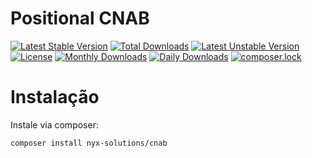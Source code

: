 # Positional CNAB

[![Latest Stable Version](https://poser.pugx.org/nyx-solutions/positional-cnab/v/stable)](https://packagist.org/packages/nyx-solutions/positional-cnab)
[![Total Downloads](https://poser.pugx.org/nyx-solutions/positional-cnab/downloads)](https://packagist.org/packages/nyx-solutions/positional-cnab)
[![Latest Unstable Version](https://poser.pugx.org/nyx-solutions/positional-cnab/v/unstable)](https://packagist.org/packages/nyx-solutions/positional-cnab)
[![License](https://poser.pugx.org/nyx-solutions/positional-cnab/license)](https://packagist.org/packages/nyx-solutions/positional-cnab)
[![Monthly Downloads](https://poser.pugx.org/nyx-solutions/positional-cnab/d/monthly)](https://packagist.org/packages/nyx-solutions/positional-cnab)
[![Daily Downloads](https://poser.pugx.org/nyx-solutions/positional-cnab/d/daily)](https://packagist.org/packages/nyx-solutions/positional-cnab)
[![composer.lock](https://poser.pugx.org/nyx-solutions/positional-cnab/composerlock)](https://packagist.org/packages/nyx-solutions/positional-cnab)

# Instalação

Instale via composer:

`composer install nyx-solutions/cnab`
